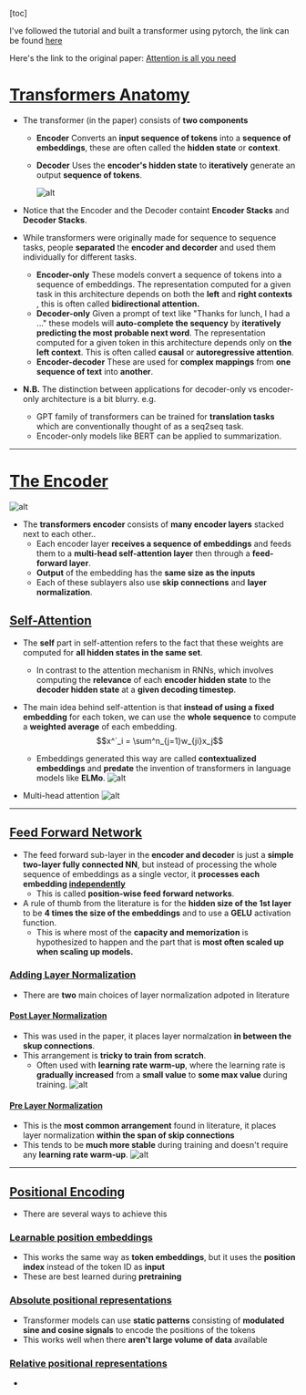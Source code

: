 [toc]

I've followed the tutorial and built a transformer using pytorch, the link can be found [here](https://www.kaggle.com/abdelrhmanhosny/transformer-implementation)

Here's the link to the original paper: [Attention is all you need](https://arxiv.org/abs/1706.03762)

# **<u>Transformers Anatomy</u>**

- The transformer (in the paper) consists of **two components**
  - **Encoder**
    Converts an **input sequence of tokens** into a **sequence of embeddings**, these are often called the **hidden state** or **context**.
  - **Decoder**
    Uses the **encoder's hidden state** to **iteratively** generate an output **sequence of tokens**.

    ![alt](./images/transformer-architecture.png)
- Notice that the Encoder and the Decoder containt **Encoder Stacks** and **Decoder Stacks**.
- While transformers were originally made for sequence to sequence tasks, people **separated** the **encoder and decorder** and used them individually for different tasks.
  - **Encoder-only**
  These models convert a sequence of tokens into a sequence of embeddings.
  The representation computed for a given task in this architecture depends on both the **left** and **right contexts** , this is often called **bidirectional attention.**
  - **Decoder-only**
    Given a prompt of text like "Thanks for lunch, I had a ..." these models will **auto-complete the sequency** by **iteratively predicting the most probable next word**.
    The representation computed for a given token in this architecture depends only on **the left context**. This is often called **causal** or **autoregressive attention**.
  - **Encoder-decoder**
  These are used for **complex mappings** from **one sequence of text** into **another**.

- **N.B.** The distinction between applications for decoder-only vs encoder-only architecture is a bit blurry. e.g.
  - GPT family of transformers can be trained for **translation tasks**  which are conventionally thought of as a seq2seq task.
  - Encoder-only models like BERT can be applied to summarization.

****

# **<u>The Encoder</u>**

![alt](./images/encoder-arch.png)

- The **transformers encoder**   consists of **many encoder layers** stacked next to each other..
  - Each encoder layer **receives a sequence of embeddings** and feeds them to a **multi-head self-attention layer** then through a **feed-forward layer**.
  - **Output** of the embedding has the **same size as the inputs**
  - Each of these sublayers also use **skip connections** and **layer normalization**.

## **<u>Self-Attention</u>**

- The **self** part in self-attention refers to the fact that these weights are computed for **all hidden states in the same set**.
  - In contrast to the attention mechanism in RNNs, which involves computing the **relevance** of each **encoder hidden state** to the **decoder hidden state** at a **given decoding timestep**.
- The main idea behind self-attention is that **instead of using a fixed embedding** for each token, we can use the **whole sequence** to compute a **weighted average** of each embedding.
  $$x^`_i = \sum^n_{j=1}w_{ji}x_j$$
  - Embeddings generated this way are called **contextualized embeddings** and **predate** the invention of transformers in language models like **ELMo**.
  ![alt](./images/self-attention.png)

- Multi-head attention
  ![alt](./images/multi-head-attention.png)

****
## **<u>Feed Forward Network</u>**

- The feed forward sub-layer in the **encoder and decoder** is just a **simple two-layer fully connected NN**, but instead of processing the whole sequence of embeddings as a single vector, it **processes each embedding <u>independently</u>**
  - This is called **position-wise feed forward networks**.
- A rule of thumb from the literature is for the **hidden size of the 1st layer** to be **4 times the size of the embeddings** and to use a **GELU** activation function.
  - This is where most of the **capacity and memorization** is hypothesized to happen and the part that is **most often scaled up when scaling up models.**

### **<u>Adding Layer Normalization</u>**

- There are **two** main choices of layer normalization adpoted in literature
  
#### **<u>Post Layer Normalization</u>**

- This was used in the paper, it places layer normalzation **in between the skup connections**.
- This arrangement is **tricky to train from scratch**.
  - Often used with **learning rate warm-up**, where the learning rate is **gradually increased** from a **small value** to **some max value**  during training.
  ![alt](./images/post-layer-norm.png)

#### **<u>Pre Layer Normalization</u>**

- This is the **most common arrangement** found in literature, it places layer normalization **within the span of skip connections**
- This tends to be **much more stable** during training and doesn't require any **learning rate warm-up**.
  ![alt](./images/pre-layer-norm.png)

****

## **<u>Positional Encoding</u>**
- There are several ways to achieve this

### **<u>Learnable position embeddings</u>**

- This works the same way as **token embeddings**, but it uses the **position index** instead of the token ID as **input**
- These are best learned during **pretraining**

### **<u>Absolute positional representations</u>**

- Transformer models can use **static patterns** consisting of **modulated sine and cosine signals** to encode the positions of the tokens
- This works well when there **aren't large volume of data** available

### **<u>Relative positional representations</u>**

- 